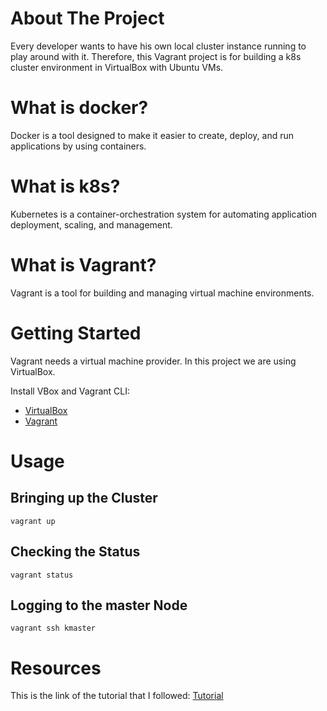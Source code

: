 # About The Project
Every developer wants to have his own local cluster instance running to play around with it. Therefore, this Vagrant project is for building a k8s cluster environment in VirtualBox with Ubuntu VMs.

# What is docker?
Docker is a tool designed to make it easier to create, deploy, and run applications by using containers.
# What is k8s?
Kubernetes is a container-orchestration system for automating application deployment, scaling, and management.
# What is Vagrant?
Vagrant is a tool for building and managing virtual machine environments.

# Getting Started
Vagrant needs a virtual machine provider. In this project we are using VirtualBox.

Install VBox and Vagrant CLI:
* [VirtualBox](https://www.virtualbox.org/)
* [Vagrant](https://www.vagrantup.com/)


# Usage
## Bringing up the Cluster

    vagrant up

## Checking the Status

    vagrant status

## Logging to the master Node 

    vagrant ssh kmaster

# Resources
This is the link of the tutorial that I followed: [Tutorial](https://www.exxactcorp.com/blog/HPC/building-a-kubernetes-cluster-using-vagrant)